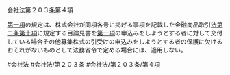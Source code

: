 会社法第２０３条第４項

[第一項](会社法＿＿＿＿第２０３条第１項)の規定は、株式会社が同項各号に掲げる事項を記載した金融商品取引[法第二条第十項](会社法＿＿＿＿第２条第１０項)に規定する目論見書を[第一項](会社法＿＿＿＿第２０３条第１項)の申込みをしようとする者に対して交付している場合その他募集株式の引受けの申込みをしようとする者の保護に欠けるおそれがないものとして法務省令で定める場合には、適用しない。

#会社法
#会社法/第２０３条
#会社法/第２０３条/第４項
